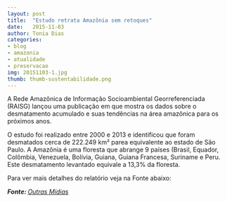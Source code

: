```yaml
---
layout: post
title:  "Estudo retrata Amazônia sem retoques"
date:   2015-11-03
author: Tonia Dias
categories: 
- blog
- amazonia
- atualidade
- preservacao
img: 20151103-1.jpg
thumb: thumb-sustentabilidade.png
---
```


A Rede Amazônica de Informação Socioambiental Georreferenciada (RAISG) lançou uma publicação em que mostra os dados sobre o desmatamento acumulado e suas tendências na área amazônica para os próximos anos. <!--more-->

O estudo foi realizado entre 2000 e 2013 e identificou que foram desmatados cerca de 222.249 km² parea equivalente ao estado de São Paulo. A Amazônia é uma floresta que abrange 9 países (Brasil, Equador, Colômbia, Venezuela, Bolívia, Guiana, Guiana Francesa, Suriname e Peru. Este desmatamento levantado equivale a 13,3% da floresta. 

Para ver mais detalhes do relatório veja na Fonte abaixo:

<i><b>Fonte: </b><a href="http://outraspalavras.net/outrasmidias/destaque-outras-midias/novo-estudo-retrata-amazonia-sem-retoques/">Outras Mídias</a></i>